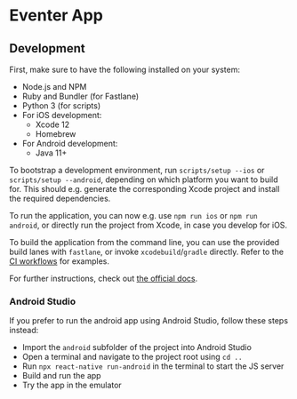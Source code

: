 # Eventer App

## Development

First, make sure to have the following installed on your system:

-   Node.js and NPM
-   Ruby and Bundler (for Fastlane)
-   Python 3 (for scripts)
-   For iOS development:
    -   Xcode 12
    -   Homebrew
-   For Android development:
    -   Java 11+

To bootstrap a development environment, run `scripts/setup --ios` or `scripts/setup --android`, depending on which platform you want to build for. This should e.g. generate the corresponding Xcode project and install the required dependencies.

To run the application, you can now e.g. use `npm run ios` or `npm run android`, or directly run the project from Xcode, in case you develop for iOS.

To build the application from the command line, you can use the provided build lanes with `fastlane`, or invoke `xcodebuild`/`gradle` directly. Refer to the [CI workflows](.github/workflows) for examples.

For further instructions, check out [the official docs](https://reactnative.dev/docs/environment-setup).

### Android Studio

If you prefer to run the android app using Android Studio, follow these steps instead:

-   Import the `android` subfolder of the project into Android Studio
-   Open a terminal and navigate to the project root using `cd ..`
-   Run `npx react-native run-android` in the terminal to start the JS server
-   Build and run the app
-   Try the app in the emulator
